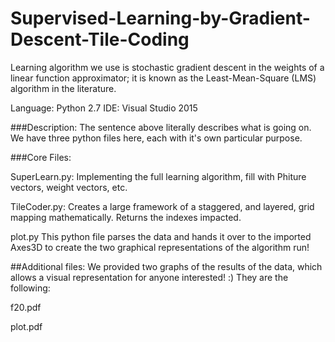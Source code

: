 # Supervised-Learning-by-Gradient-Descent-Tile-Coding
Learning algorithm we use is stochastic gradient descent in the weights of a linear function approximator; it is known as the Least-Mean-Square (LMS) algorithm in the literature. 

Language: Python 2.7
IDE: Visual Studio 2015

###Description:
The sentence above literally describes what is going on. We have three python files here, each with it's own particular purpose.


###Core Files:

SuperLearn.py: Implementing the full learning algorithm, fill with Phiture vectors, weight vectors, etc. 

TileCoder.py: Creates a large framework of a staggered, and layered, grid mapping mathematically. Returns the indexes impacted.

plot.py
             This python file parses the data and hands it over to the imported Axes3D to create the two graphical representations of the algorithm run! 


##Additional files:
We provided two graphs of the results of the data, which allows a visual representation for anyone interested! :)
They are the following:

f20.pdf

plot.pdf

